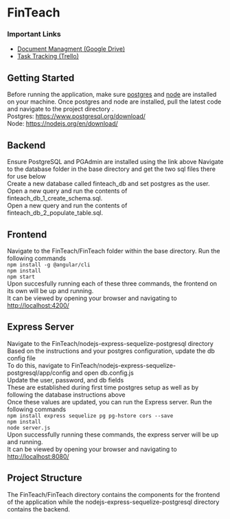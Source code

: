 # FinTeach

### Important Links
* [Document Managment (Google Drive)](https://drive.google.com/drive/folders/1MX6GvDaOx8iKt8B_y9BNCwgREOueKDhJ)
* [Task Tracking (Trello)](https://trello.com/b/Z98RNXFW/finteach)

## Getting Started

Before running the application, make sure [postgres](https://www.postgresql.org/download/) and [node](https://nodejs.org/en/) are installed on your machine. Once postgres and node are installed, pull the latest code and navigate to the project directory . <br />
Postgres: https://www.postgresql.org/download/ <br />
Node: https://nodejs.org/en/download/  <br />


## Backend 
Ensure PostgreSQL and PGAdmin are installed using the link above
Navigate to the database folder in the base directory and get the two sql files there for use below <br />
Create a new database called finteach_db and set postgres as the user. <br />
Open a new query and run the contents of finteach_db_1_create_schema.sql. <br />
Open a new query and run the contents of finteach_db_2_populate_table.sql. <br />
## Frontend

Navigate to the FinTeach/FinTeach folder within the base directory. Run the following commands <br />
`npm install -g @angular/cli` <br />
`npm install` <br />
`npm start` <br />
Upon succesfully running each of these three commands, the frontend on its own will be up and running. <br />
It can be viewed by opening your browser and navigating to [http://localhost:4200/](http://localhost:4200/) <br />


## Express Server

Navigate to the FinTeach/nodejs-express-sequelize-postgresql directory <br />
Based on the instructions and your postgres configuration, update the db config file <br />
To do this, navigate to FinTeach/nodejs-express-sequelize-postgresql/app/config and open db.config.js <br />
Update the user, password, and db fields <br />
These are established during first time postgres setup as well as by following the database instructions above <br />
Once these values are updated, you can run the Express server. Run the following commands <br />
`npm install express sequelize pg pg-hstore cors --save` <br />
`npm install` <br />
`node server.js` <br />
Upon successfully running these commands, the express server will be up and running. <br />
It can be viewed by opening your browser and navigating to [http://localhost:8080/](http://localhost:8080/) <br />


## Project Structure

The FinTeach/FinTeach directory contains the components for the frontend of the application while the nodejs-express-sequelize-postgresql directory contains the backend.
